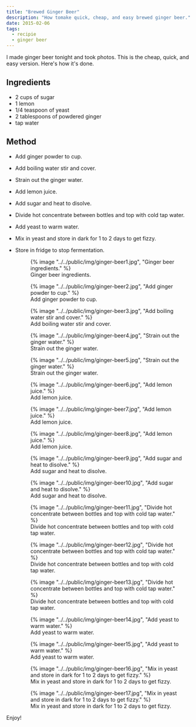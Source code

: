 ```yaml
---
title: "Brewed Ginger Beer"
description: "How tomake quick, cheap, and easy brewed ginger beer."
date: 2015-02-06
tags: 
  - recipie
  - ginger beer
---
```


I made ginger beer tonight and took photos. This is the cheap, quick, and easy version.
Here's how it's done.

## Ingredients

* 2 cups of sugar
* 1 lemon
* 1/4 teaspoon of yeast
* 2 tablespoons of powdered ginger
* tap water

## Method

* Add ginger powder to cup.
* Add boiling water stir and cover.
* Strain out the ginger water.
* Add lemon juice.
* Add sugar and heat to disolve.
* Divide hot concentrate between bottles and top with cold tap water.
* Add yeast to warm water.
* Mix in yeast and store in dark for 1 to 2 days to get fizzy.
* Store in fridge to stop fermentation.

	<figure>
		{% image "../../public/img/ginger-beer1.jpg", "Ginger beer ingredients." %}
		<figcaption>Ginger beer ingredients.</figcaption>
	</figure>

	<figure>
		{% image "../../public/img/ginger-beer2.jpg", "Add ginger powder to cup." %}
		<figcaption>Add ginger powder to cup.</figcaption>
	</figure>

	<figure>
		{% image "../../public/img/ginger-beer3.jpg", "Add boiling water stir and cover." %}
		<figcaption>Add boiling water stir and cover.</figcaption>
	</figure>

	<figure>
		{% image "../../public/img/ginger-beer4.jpg", "Strain out the ginger water." %}
		<figcaption>Strain out the ginger water.</figcaption>
	</figure>

	<figure>
		{% image "../../public/img/ginger-beer5.jpg", "Strain out the ginger water." %}
		<figcaption>Strain out the ginger water.</figcaption>
	</figure>

	<figure>
		{% image "../../public/img/ginger-beer6.jpg", "Add lemon juice." %}
		<figcaption>Add lemon juice.</figcaption>
	</figure>

	<figure>
		{% image "../../public/img/ginger-beer7.jpg", "Add lemon juice." %}
		<figcaption>Add lemon juice.</figcaption>
	</figure>

	<figure>
		{% image "../../public/img/ginger-beer8.jpg", "Add lemon juice." %}
		<figcaption>Add lemon juice.</figcaption>
	</figure>

	<figure>
		{% image "../../public/img/ginger-beer9.jpg", "Add sugar and heat to disolve." %}
		<figcaption>Add sugar and heat to disolve.</figcaption>
	</figure>

	<figure>
		{% image "../../public/img/ginger-beer10.jpg", "Add sugar and heat to disolve." %}
		<figcaption>Add sugar and heat to disolve.</figcaption>
	</figure>

	<figure>
		{% image "../../public/img/ginger-beer11.jpg", "Divide hot concentrate between bottles and top with cold tap water." %}
		<figcaption>Divide hot concentrate between bottles and top with cold tap water.</figcaption>
	</figure>

	<figure>
		{% image "../../public/img/ginger-beer12.jpg", "Divide hot concentrate between bottles and top with cold tap water." %}
		<figcaption>Divide hot concentrate between bottles and top with cold tap water.</figcaption>
	</figure>

	<figure>
		{% image "../../public/img/ginger-beer13.jpg", "Divide hot concentrate between bottles and top with cold tap water." %}
		<figcaption>Divide hot concentrate between bottles and top with cold tap water.</figcaption>
	</figure>

	<figure>
		{% image "../../public/img/ginger-beer14.jpg", "Add yeast to warm water." %}
		<figcaption>Add yeast to warm water.</figcaption>
	</figure>

	<figure>
		{% image "../../public/img/ginger-beer15.jpg", "Add yeast to warm water." %}
		<figcaption>Add yeast to warm water.</figcaption>
	</figure>

	<figure>
		{% image "../../public/img/ginger-beer16.jpg", "Mix in yeast and store in dark for 1 to 2 days to get fizzy." %}
		<figcaption>Mix in yeast and store in dark for 1 to 2 days to get fizzy.</figcaption>
	</figure>

	<figure>
		{% image "../../public/img/ginger-beer17.jpg", "Mix in yeast and store in dark for 1 to 2 days to get fizzy." %}
		<figcaption>Mix in yeast and store in dark for 1 to 2 days to get fizzy.</figcaption>
	</figure>

Enjoy!

